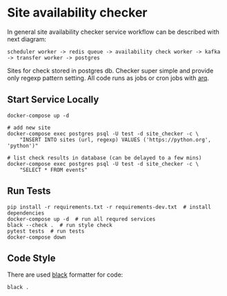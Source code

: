# Site availability checker

In general site availability checker service workflow can be described with next diagram:

    scheduler worker -> redis queue -> availability check worker -> kafka -> transfer worker -> postgres 

Sites for check stored in postgres db.
Checker super simple and provide only regexp pattern setting.
All code runs as jobs or cron jobs with [arq](https://arq-docs.helpmanual.io/).

## Start Service Locally

    docker-compose up -d
    
    # add new site
    docker-compose exec postgres psql -U test -d site_checker -c \
        "INSERT INTO sites (url, regexp) VALUES ('https://python.org', 'python')"
    
    # list check results in database (can be delayed to a few mins)
    docker-compose exec postgres psql -U test -d site_checker -c \
        "SELECT * FROM events"

## Run Tests

    pip install -r requirements.txt -r requirements-dev.txt  # install dependencies
    docker-compose up -d  # run all requred services
    black --check .  # run style check
    pytest tests  # run tests
    docker-compose down

## Code Style

There are used [black](https://black.readthedocs.io/en/stable/index.html) formatter for code:

    black .
